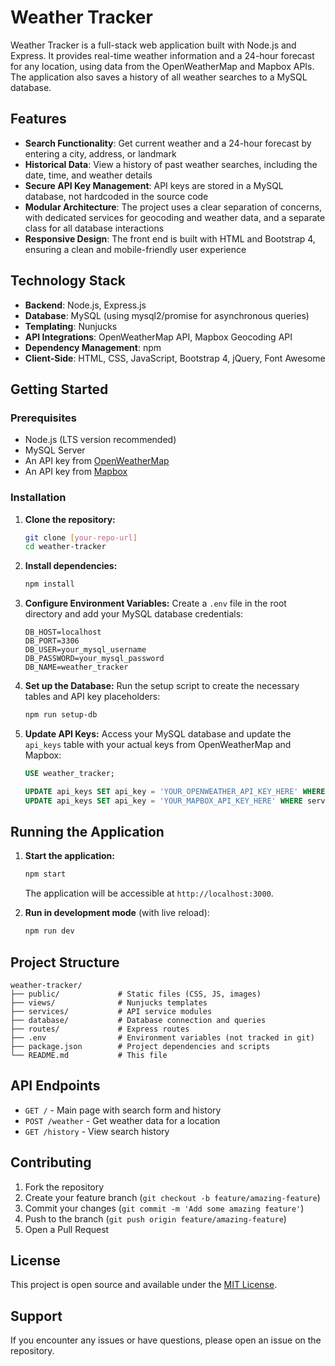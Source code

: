 # Weather Tracker

Weather Tracker is a full-stack web application built with Node.js and Express. It provides real-time weather information and a 24-hour forecast for any location, using data from the OpenWeatherMap and Mapbox APIs. The application also saves a history of all weather searches to a MySQL database.

## Features

- **Search Functionality**: Get current weather and a 24-hour forecast by entering a city, address, or landmark
- **Historical Data**: View a history of past weather searches, including the date, time, and weather details
- **Secure API Key Management**: API keys are stored in a MySQL database, not hardcoded in the source code
- **Modular Architecture**: The project uses a clear separation of concerns, with dedicated services for geocoding and weather data, and a separate class for all database interactions
- **Responsive Design**: The front end is built with HTML and Bootstrap 4, ensuring a clean and mobile-friendly user experience

## Technology Stack

- **Backend**: Node.js, Express.js
- **Database**: MySQL (using mysql2/promise for asynchronous queries)
- **Templating**: Nunjucks
- **API Integrations**: OpenWeatherMap API, Mapbox Geocoding API
- **Dependency Management**: npm
- **Client-Side**: HTML, CSS, JavaScript, Bootstrap 4, jQuery, Font Awesome

## Getting Started

### Prerequisites

- Node.js (LTS version recommended)
- MySQL Server
- An API key from [OpenWeatherMap](https://openweathermap.org/api)
- An API key from [Mapbox](https://www.mapbox.com/)

### Installation

1. **Clone the repository:**
   ```bash
   git clone [your-repo-url]
   cd weather-tracker
   ```

2. **Install dependencies:**
   ```bash
   npm install
   ```

3. **Configure Environment Variables:**
   Create a `.env` file in the root directory and add your MySQL database credentials:
   ```env
   DB_HOST=localhost
   DB_PORT=3306
   DB_USER=your_mysql_username
   DB_PASSWORD=your_mysql_password
   DB_NAME=weather_tracker
   ```

4. **Set up the Database:**
   Run the setup script to create the necessary tables and API key placeholders:
   ```bash
   npm run setup-db
   ```

5. **Update API Keys:**
   Access your MySQL database and update the `api_keys` table with your actual keys from OpenWeatherMap and Mapbox:
   ```sql
   USE weather_tracker;
   
   UPDATE api_keys SET api_key = 'YOUR_OPENWEATHER_API_KEY_HERE' WHERE service_name = 'openweathermap';
   UPDATE api_keys SET api_key = 'YOUR_MAPBOX_API_KEY_HERE' WHERE service_name = 'mapbox';
   ```

## Running the Application

1. **Start the application:**
   ```bash
   npm start
   ```
   
   The application will be accessible at `http://localhost:3000`.

2. **Run in development mode** (with live reload):
   ```bash
   npm run dev
   ```

## Project Structure

```
weather-tracker/
├── public/             # Static files (CSS, JS, images)
├── views/              # Nunjucks templates
├── services/           # API service modules
├── database/           # Database connection and queries
├── routes/             # Express routes
├── .env                # Environment variables (not tracked in git)
├── package.json        # Project dependencies and scripts
└── README.md           # This file
```

## API Endpoints

- `GET /` - Main page with search form and history
- `POST /weather` - Get weather data for a location
- `GET /history` - View search history

## Contributing

1. Fork the repository
2. Create your feature branch (`git checkout -b feature/amazing-feature`)
3. Commit your changes (`git commit -m 'Add some amazing feature'`)
4. Push to the branch (`git push origin feature/amazing-feature`)
5. Open a Pull Request

## License

This project is open source and available under the [MIT License](LICENSE).

## Support

If you encounter any issues or have questions, please open an issue on the repository.